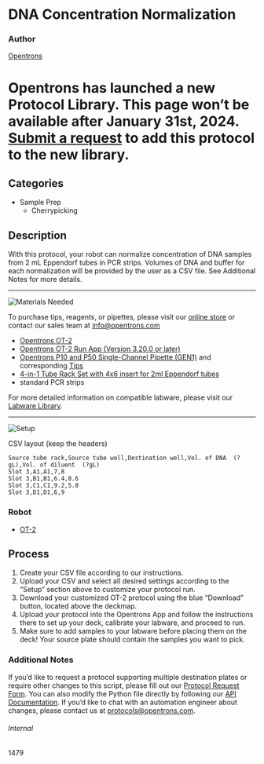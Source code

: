 # DNA Concentration Normalization

### Author
[Opentrons](https://opentrons.com/)


# Opentrons has launched a new Protocol Library. This page won’t be available after January 31st, 2024. [Submit a request](https://docs.google.com/forms/d/e/1FAIpQLSdYYp9QCKow4nn0KlCVsMS3HX0eJ0N9O7-erajKvcpT0lWbSg/viewform) to add this protocol to the new library.

## Categories
* Sample Prep
	* Cherrypicking

## Description
With this protocol, your robot can normalize concentration of DNA samples from 2 mL Eppendorf tubes in PCR strips. Volumes of DNA and buffer for each normalization will be provided by the user as a CSV file. See Additional Notes for more details.

---
![Materials Needed](https://s3.amazonaws.com/opentrons-protocol-library-website/custom-README-images/001-General+Headings/materials.png)

To purchase tips, reagents, or pipettes, please visit our [online store](https://shop.opentrons.com/) or contact our sales team at [info@opentrons.com](mailto:info@opentrons.com)

* [Opentrons OT-2](https://shop.opentrons.com/collections/ot-2-robot/products/ot-2)
* [Opentrons OT-2 Run App (Version 3.20.0 or later)](https://opentrons.com/ot-app/)
* [Opentrons P10 and P50 Single-Channel Pipette (GEN1)](https://shop.opentrons.com/collections/ot-2-pipettes) and corresponding [Tips](https://shop.opentrons.com/collections/opentrons-tips)
* [4-in-1 Tube Rack Set with 4x6 insert for 2ml Eppendorf tubes](https://shop.opentrons.com/collections/opentrons-tips/products/tube-rack-set-1)
* standard PCR strips

For more detailed information on compatible labware, please visit our [Labware Library](https://labware.opentrons.com/).

---
![Setup](https://s3.amazonaws.com/opentrons-protocol-library-website/custom-README-images/001-General+Headings/Setup.png)

CSV layout (keep the headers)

```
Source tube rack,Source tube well,Destination well,Vol. of DNA  (?gL),Vol. of diluent  (?gL)
Slot 3,A1,A1,7,8
Slot 3,B1,B1,6.4,8.6
Slot 3,C1,C1,9.2,5.8
Slot 3,D1,D1,6,9
```

### Robot
* [OT-2](https://opentrons.com/ot-2)

## Process

1. Create your CSV file according to our instructions.
2. Upload your CSV and select all desired settings according to the “Setup” section above to customize your protocol run.
3. Download your customized OT-2 protocol using the blue “Download” button, located above the deckmap.
4. Upload your protocol into the Opentrons App and follow the instructions there to set up your deck, calibrate your labware, and proceed to run.
5. Make sure to add samples to your labware before placing them on the deck! Your source plate should contain the samples you want to pick.

### Additional Notes

If you’d like to request a protocol supporting multiple destination plates or require other changes to this script, please fill out our [Protocol Request Form](https://opentrons-protocol-dev.paperform.co/). You can also modify the Python file directly by following our [API Documentation](https://docs.opentrons.com/v2/apiv2index.html). If you’d like to chat with an automation engineer about changes, please contact us at [protocols@opentrons.com](mailto:protocols@opentrons.com).

###### Internal
1479
